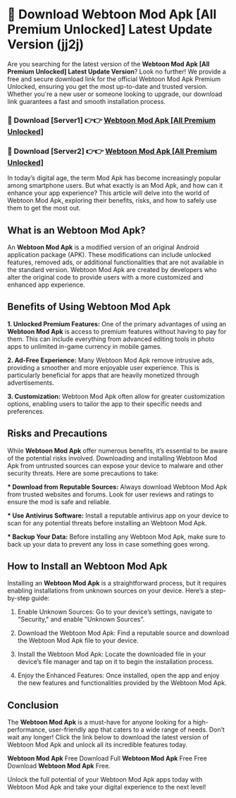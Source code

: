 # 🤖 Download Webtoon Mod Apk [All Premium Unlocked] Latest Update Version (jj2j)

Are you searching for the latest version of the <strong>Webtoon Mod Apk [All Premium Unlocked] Latest Update Version</strong>? Look no further! We provide a free and secure download link for the official Webtoon Mod Apk Premium Unlocked, ensuring you get the most up-to-date and trusted version. Whether you're a new user or someone looking to upgrade, our download link guarantees a fast and smooth installation process.


<h3>📌 Download [Server1] 👉👉 <a href="https://hapymods.com?title=Webtoon+Mod+Apk&ref=3B1">Webtoon Mod Apk [All Premium Unlocked]</a></h3>

<h3>📌 Download [Server2] 👉👉 <a href="https://hapymods.com?title=Webtoon+Mod+Apk&ref=3B1">Webtoon Mod Apk [All Premium Unlocked]</a></h3>


In today’s digital age, the term Mod Apk has become increasingly popular among smartphone users. But what exactly is an Mod Apk, and how can it enhance your app experience? This article will delve into the world of Webtoon Mod Apk, exploring their benefits, risks, and how to safely use them to get the most out.


<h2>What is an Webtoon Mod Apk?</h2>

An <strong>Webtoon Mod Apk</strong> is a modified version of an original Android application package (APK). These modifications can include unlocked features, removed ads, or additional functionalities that are not available in the standard version. Webtoon Mod Apk are created by developers who alter the original code to provide users with a more customized and enhanced app experience.


<h2>Benefits of Using Webtoon Mod Apk</h2>

<strong> 1. Unlocked Premium Features:</strong> One of the primary advantages of using an <strong>Webtoon Mod Apk</strong> is access to premium features without having to pay for them. This can include everything from advanced editing tools in photo apps to unlimited in-game currency in mobile games.

<strong> 2. Ad-Free Experience:</strong> Many Webtoon Mod Apk remove intrusive ads, providing a smoother and more enjoyable user experience. This is particularly beneficial for apps that are heavily monetized through advertisements.

<strong> 3. Customization:</strong> Webtoon Mod Apk often allow for greater customization options, enabling users to tailor the app to their specific needs and preferences.


<h2>Risks and Precautions</h2>

While <strong>Webtoon Mod Apk</strong> offer numerous benefits, it’s essential to be aware of the potential risks involved. Downloading and installing Webtoon Mod Apk from untrusted sources can expose your device to malware and other security threats. Here are some precautions to take:

<strong> * Download from Reputable Sources:</strong> Always download Webtoon Mod Apk from trusted websites and forums. Look for user reviews and ratings to ensure the mod is safe and reliable.

<strong> * Use Antivirus Software:</strong> Install a reputable antivirus app on your device to scan for any potential threats before installing an Webtoon Mod Apk.

<strong> * Backup Your Data:</strong> Before installing any Webtoon Mod Apk, make sure to back up your data to prevent any loss in case something goes wrong.


<h2>How to Install an Webtoon Mod Apk</h2>

Installing an <strong>Webtoon Mod Apk</strong> is a straightforward process, but it requires enabling installations from unknown sources on your device. Here’s a step-by-step guide:

 1. Enable Unknown Sources: Go to your device’s settings, navigate to "Security," and enable "Unknown Sources".

 2. Download the Webtoon Mod Apk: Find a reputable source and download the Webtoon Mod Apk file to your device.

 3. Install the Webtoon Mod Apk: Locate the downloaded file in your device’s file manager and tap on it to begin the installation process.

 4. Enjoy the Enhanced Features: Once installed, open the app and enjoy the new features and functionalities provided by the Webtoon Mod Apk.


<h2><strong>Conclusion</strong></h2>

The <strong>Webtoon Mod Apk</strong> is a must-have for anyone looking for a high-performance, user-friendly app that caters to a wide range of needs. Don’t wait any longer! Click the link below to download the latest version of Webtoon Mod Apk and unlock all its incredible features today.

<strong>Webtoon Mod Apk</strong> Free Download Full <strong>Webtoon Mod Apk</strong> Free Free Download <strong>Webtoon Mod Apk</strong> Free.

Unlock the full potential of your Webtoon Mod Apk apps today with Webtoon Mod Apk and take your digital experience to the next level!